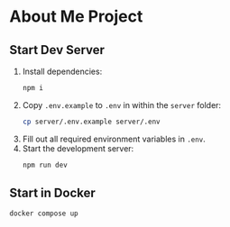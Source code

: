 # About Me Project

## Start Dev Server
1. Install dependencies:
	```sh
	npm i
	```
2. Copy `.env.example` to `.env` in within the `server` folder:
	```sh
	cp server/.env.example server/.env
	```
3. Fill out all required environment variables in `.env`.
4. Start the development server:
	```sh
	npm run dev
	```

## Start in Docker
```sh
docker compose up
```
